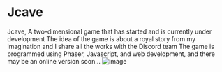 # Jcave
Jcave, A two-dimensional game that has started and is currently under development The idea of the game is about a royal story from my imagination and I share all the works with the Discord team The game is programmed using Phaser, Javascript, and web development, and there may be an online version soon...
![image](https://user-images.githubusercontent.com/74735976/168589013-06b0ffeb-cb74-412c-bf83-31a29c8b3ebd.png)
